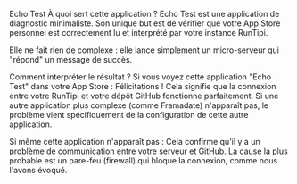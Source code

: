 Echo Test
À quoi sert cette application ?
Echo Test est une application de diagnostic minimaliste. Son unique but est de vérifier que votre App Store personnel est correctement lu et interprété par votre instance RunTipi.

Elle ne fait rien de complexe : elle lance simplement un micro-serveur qui "répond" un message de succès.

Comment interpréter le résultat ?
Si vous voyez cette application "Echo Test" dans votre App Store : Félicitations ! Cela signifie que la connexion entre votre RunTipi et votre dépôt GitHub fonctionne parfaitement. Si une autre application plus complexe (comme Framadate) n'apparaît pas, le problème vient spécifiquement de la configuration de cette autre application.

Si même cette application n'apparaît pas : Cela confirme qu'il y a un problème de communication entre votre serveur et GitHub. La cause la plus probable est un pare-feu (firewall) qui bloque la connexion, comme nous l'avons évoqué.
